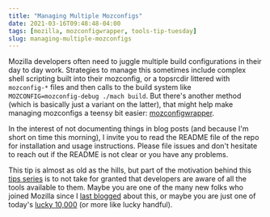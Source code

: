 ```yaml
---
title: "Managing Multiple Mozconfigs"
date: 2021-03-16T09:48:48-04:00
tags: [mozilla, mozconfigwrapper, tools-tip-tuesday]
slug: managing-multiple-mozconfigs
---
```


Mozilla developers often need to juggle multiple build configurations in their day to day work.
Strategies to manage this sometimes include complex shell scripting built into their mozconfig, or a
topsrcdir littered with `mozconfig-*` files and then calls to the build system like
`MOZCONFIG=mozconfig-debug ./mach build`. But there's another method (which is basically just a
variant on the latter), that might help make managing mozconfigs a teensy bit easier:
[mozconfigwrapper](https://github.com/ahal/mozconfigwrapper).

In the interest of not documenting things in blog posts (and because I'm short on time this
morning), I invite you to read the README file of the repo for installation and usage instructions.
Please file issues and don't hesitate to reach out if the README is not clear or you have any
problems.

<!--more-->

This tip is almost as old as the hills, but part of the motivation behind this [tips
series](https://ahal.ca/tags/tools-tip-tuesday/) is to not take for granted that developers are
aware of all the tools available to them. Maybe you are one of the many new folks who joined Mozilla
since I [last blogged](https://ahal.ca/blog/2011/mozconfigwrapper-introduction/) about this, or
maybe you are just one of today's [lucky 10,000](https://xkcd.com/1053/) (or more like lucky
handful).
